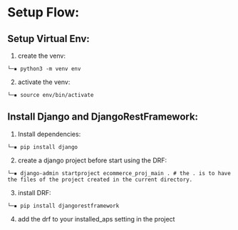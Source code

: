 # Setup Flow: 

## Setup Virtual Env:
1. create the venv:

```shell
└─▪ python3 -m venv env 
```

2. activate the venv:

```shell
└─▪ source env/bin/activate 
```
## Install Django and DjangoRestFramework:

1. Install dependencies:

```shell
└─▪ pip install django 
```

2. create a django project before start using the DRF:

```shell
└─▪ django-admin startproject ecommerce_proj_main . # the . is to have the files of the project created in the current directory.
```

3. install DRF:

```shell
└─▪ pip install djangorestframework
```

4. add the drf to your installed_aps setting in the project